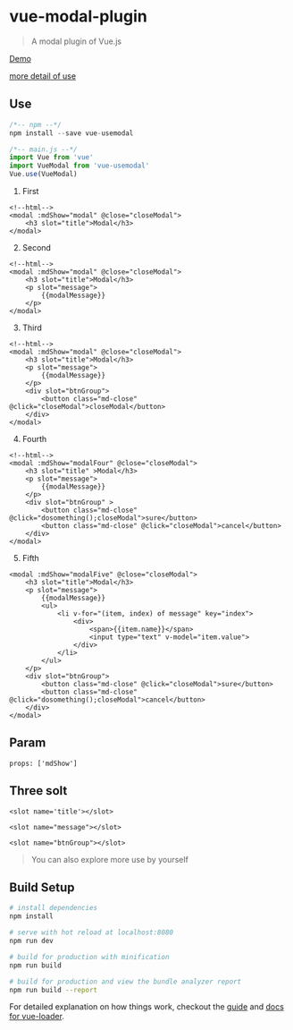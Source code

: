 # vue-modal-plugin

> A modal plugin of Vue.js 

[Demo](http://ldqblog.me/vue-modal-plugin/dist/#/)

[more detail of use](https://github.com/LDQ-first/vue-modal-plugin/tree/master/src/views/show.vue)

## Use

``` javascript
/*-- npm --*/
npm install --save vue-usemodal
```

``` javascript
/*-- main.js --*/
import Vue from 'vue'
import VueModal from 'vue-usemodal'
Vue.use(VueModal)
```


1. First

```
<!--html-->
<modal :mdShow="modal" @close="closeModal">
    <h3 slot="title">Modal</h3>
</modal>
```

2. Second
```
<!--html-->
<modal :mdShow="modal" @close="closeModal">
    <h3 slot="title">Modal</h3>
    <p slot="message">
        {{modalMessage}}
    </p>
</modal>
```

3. Third
```
<!--html-->
<modal :mdShow="modal" @close="closeModal">
    <h3 slot="title">Modal</h3>
    <p slot="message">
        {{modalMessage}}
    </p>
    <div slot="btnGroup">
        <button class="md-close" @click="closeModal">closeModal</button>
    </div>
</modal>
```

4. Fourth
```
<!--html-->
<modal :mdShow="modalFour" @close="closeModal">
    <h3 slot="title" >Modal</h3>
    <p slot="message">
        {{modalMessage}}
    </p>
    <div slot="btnGroup" >
        <button class="md-close" @click="dosomething();closeModal">sure</button>
        <button class="md-close" @click="closeModal">cancel</button>
    </div>
</modal>

```


5. Fifth
```
<modal :mdShow="modalFive" @close="closeModal">
    <h3 slot="title">Modal</h3>
    <p slot="message">
        {{modalMessage}}
        <ul>
            <li v-for="(item, index) of message" key="index">
                <div>
                    <span>{{item.name}}</span>
                    <input type="text" v-model="item.value">
                </div>
            </li>
        </ul>
    </p>
    <div slot="btnGroup">
        <button class="md-close" @click="closeModal">sure</button>
        <button class="md-close" @click="dosomething();closeModal">cancel</button>
    </div>
</modal>
```

## Param

```
props: ['mdShow']
```


## Three solt

```
<slot name='title'></slot>

<slot name="message"></slot>

<slot name="btnGroup"></slot>

```


> You can also explore more use by yourself 




## Build Setup

``` bash
# install dependencies
npm install

# serve with hot reload at localhost:8080
npm run dev

# build for production with minification
npm run build

# build for production and view the bundle analyzer report
npm run build --report
```

For detailed explanation on how things work, checkout the [guide](http://vuejs-templates.github.io/webpack/) and [docs for vue-loader](http://vuejs.github.io/vue-loader).
